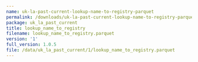 ```yaml
---
name: uk-la-past-current-lookup-name-to-registry-parquet
permalink: /downloads/uk-la-past-current-lookup-name-to-registry-parquet/1
package: uk_la_past_current
title: lookup_name_to_registry
filename: lookup_name_to_registry.parquet
version: '1'
full_version: 1.0.5
file: /data/uk_la_past_current/1/lookup_name_to_registry.parquet
---
```

